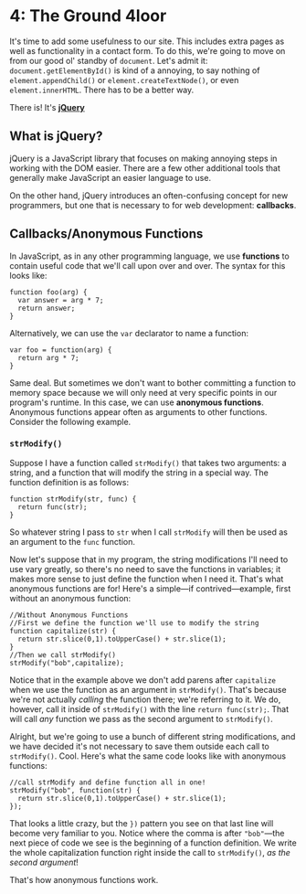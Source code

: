 # 4: The Ground 4loor
It's time to add some usefulness to our site. This includes extra pages as well as functionality in a contact form. To do this, we're going to move on from our good ol' standby of `document`. Let's admit it: `document.getElementById()` is kind of a annoying, to say nothing of `element.appendChild()` or `element.createTextNode()`, or even `element.innerHTML`. There has to be a better way.

There is! It's [**jQuery**](http://jquery.com)

## What is jQuery?
jQuery is a JavaScript library that focuses on making annoying steps in working with the DOM easier. There are a few other additional tools that generally make JavaScript an easier language to use.

On the other hand, jQuery introduces an often-confusing concept for new programmers, but one that is necessary to for web development: **callbacks**.

## Callbacks/Anonymous Functions
In JavaScript, as in any other programming language, we use **functions** to contain useful code that we'll call upon over and over. The syntax for this looks like:

    function foo(arg) {
      var answer = arg * 7;
      return answer;
    }
Alternatively, we can use the `var` declarator to name a function:

    var foo = function(arg) {
      return arg * 7;
    }

Same deal. But sometimes we don't want to bother committing a function to memory space because we will only need at very specific points in our program's runtime. In this case, we can use **anonymous functions**. Anonymous functions appear often as arguments to other functions. Consider the following example.

### `strModify()`
Suppose I have a function called `strModify()` that takes two arguments: a string, and a function that will modify the string in a special way. The function definition is as follows:

    function strModify(str, func) {
      return func(str);
    }

So whatever string I pass to `str` when I call `strModify` will then be used as an argument to the `func` function.

Now let's suppose that in my program, the string modifications I'll need to use vary greatly, so there's no need to save the functions in variables; it makes more sense to just define the function when I need it. That's what anonymous functions are for! Here's a simple—if contrived—example, first without an anonymous function:

    //Without Anonymous Functions
    //First we define the function we'll use to modify the string
    function capitalize(str) {
      return str.slice(0,1).toUpperCase() + str.slice(1);
    }
    //Then we call strModify()
    strModify("bob",capitalize);

Notice that in the example above we don't add parens after `capitalize` when we use the function as an argument in `strModify()`. That's because we're not actually *calling* the function there; we're referring to it. We do, however, call it inside of `strModify()` with the line `return func(str);`. That will call *any* function we pass as the second argument to `strModify()`.

Alright, but we're going to use a bunch of different string modifications, and we have decided it's not necessary to save them outside each call to `strModify()`. Cool. Here's what the same code looks like with anonymous functions:

    //call strModify and define function all in one!
    strModify("bob", function(str) {
      return str.slice(0,1).toUpperCase() + str.slice(1);
    });

That looks a little crazy, but the `})` pattern you see on that last line will become very familiar to you. Notice where the comma is after `"bob"`—the next piece of code we see is the beginning of a function definition. We write the whole capitalization function right inside the call to `strModify()`, *as the second argument*!

That's how anonymous functions work.
